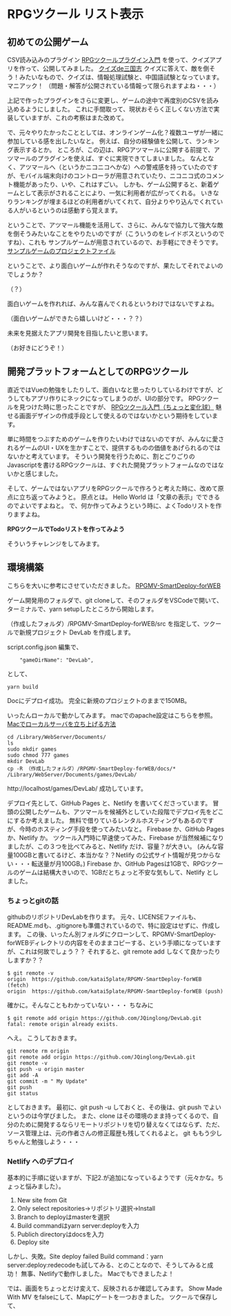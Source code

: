 # RPGツクール リスト表示

## 初めての公開ゲーム
CSV読み込みのプラグイン
[RPGツクールプラグイン入門](https://qiita.com/JQinglong/items/787c356efd73e7a9933a)
を使って、クイズアプリを作って、公開してみました。
[クイズde三国志](https://game.nicovideo.jp/atsumaru/games/gm14659)
クイズに答えて、敵を倒そう！みたいなもので、クイズは、情報処理試験と、中国語試験となっています。
マニアック！
（問題・解答が公開されている情報って限られますよね・・・）

上記で作ったプラグインをさらに変更し、ゲームの途中で再度別のCSVを読み込めるようにしました。
これに手間取って、現状おそらく正しくない方法で実装していますが、これの考察はまた改めて。

で、元々やりたかったこととしては、オンラインゲーム化？複数ユーザが一緒に参加している感を出したいなと。
例えば、自分の経験値を公開して、ランキング表示するとか。
ところが、この辺は、RPGアツマールに公開する前提で、アツマールのプラグインを使えば、すぐに実現できてしまいました。
なんとなく、アツマールへ（というかニコニコへかな）への警戒感を持っていたのですが、モバイル端末向けのコントローラが用意されていたり、ニコニコ式のコメント機能があったり、いや、これはすごい。
しかも、ゲーム公開すると、新着ゲームとして表示がされることにより、一気に利用者が広がってくれる。
いきなりランキングが埋まるほどの利用者がいてくれて、自分よりやり込んでくれている人がいるというのは感動すら覚えます。

ということで、アツマール機能を活用して、さらに、みんなで協力して強大な敵を倒そうみたいなことをやりたいのですが（こういうのをレイドボスというのですね）、これも サンプルゲームが用意されているので、お手軽にできそうです。
[サンプルゲームのプロジェクトファイル](https://atsumaru.github.io/api-references/download/sample-projects)

ということで、より面白いゲームが作れそうなのですが、果たしてそれでよいのでしょうか？

（？）

面白いゲームを作れれば、みんな喜んでくれるというわけではないですよね。

（面白いゲームができたら嬉しいけど・・・？？）

未来を見据えたアプリ開発を目指したいと思います。

（お好きにどうぞ！）

## 開発プラットフォームとしてのRPGツクール

直近ではVueの勉強をしたりして、面白いなと思ったりしているわけですが、どうしてもアプリ作りにネックになってしまうのが、UIの部分です。
RPGツクールを見つけた時に思ったことですが、
[RPGツクール入門（ちょっと変化球）](https://qiita.com/JQinglong/items/b0f4975bb5f70fac9518)
魅せる画面デザインの作成手段として使えるのではないかという期待をしています。

単に時間をつぶすためのゲームを作りたいわけではないのですが、みんなに愛されるゲームのUI・UXを生かすことで、提供するものの価値をあげられるのではないかと考えています。
そういう開発を行うために、割とごりごりのJavascriptを書けるRPGツクールは、すぐれた開発プラットフォームなのではないかと感じました。

そして、ゲームではないアプリをRPGツクールで作ろうと考えた時に、改めて原点に立ち返ってみようと。
原点とは。
Hello World は「文章の表示」でできるのでよいですよねと。
で、何か作ってみようという時に、よくTodoリストを作りますよね。

**RPGツクールでTodoリストを作ってみよう**

そういうチャレンジをしてみます。

## 環境構築
こちらを大いに参考にさせていただきました。
[RPGMV-SmartDeploy-forWEB](https://github.com/katai5plate/RPGMV-SmartDeploy-forWEB)

ゲーム開発用のフォルダで、git cloneして、そのフォルダをVSCodeで開いて、ターミナルで、yarn setupしたところから開始します。

（作成したフォルダ）/RPGMV-SmartDeploy-forWEB/src
を指定して、ツクールで新規プロジェクト DevLab を作成します。

script.config.json
編集で、

```json:
    "gameDirName": "DevLab",
```

として、

```
yarn build
```

Docにデプロイ成功。
完全に新規のプロジェクトのままで150MB。

いったんローカルで動かしてみます。
macでのapache設定はこちらを参照。
[Macでローカルサーバを立ち上げる方法](https://qiita.com/shuntaro_tamura/items/bdabcb77926dc92617b1)

```
cd /Library/WebServer/Documents/
ls
sudo mkdir games
sudo chmod 777 games
mkdir DevLab
cp -R （作成したフォルダ）/RPGMV-SmartDeploy-forWEB/docs/* /Library/WebServer/Documents/games/DevLab/
```

http://localhost/games/DevLab/
成功しています。

デプロイ先として、GitHub Pages と、Netlify を書いてくださっています。
冒頭の公開したゲームも、アツマールを候補外としていた段階でデプロイ先をどこにするか考えました。
無料で借りているレンタルホスティングもあるのですが、今時のホスティング手段を使ってみたいなと。
Firebase か、GitHub Pages か、Netlify か。
ツクール入門時に早速使ってみた、Firebase が当然候補になりましたが、この３つを比べてみると、Netlify だけ、容量？が大きい。
(みんな容量100GBと書いてるけど、本当かな？？Netlify の公式サイト情報が見つからない・・・転送量が月100GB。)
Firebase か、GitHub Pagesは1GBで、RPGツクールのゲームは結構大きいので、1GBだとちょっと不安な気もして、Netlify としました。

### ちょっとgitの話

githubのリポジトリDevLabを作ります。
元々、LICENSEファイルも、README.mdも、.gitignoreも準備されているので、特に設定はせずに、作成します。
この後、いったん別フォルダにクローンして、RPGMV-SmartDeploy-forWEBディレクトリの内容をそのままコピーする、という手順になっていますが、これは何故でしょう？？
それすると、git remote add しなくて良かったりしますか？？

```
$ git remote -v
origin  https://github.com/katai5plate/RPGMV-SmartDeploy-forWEB (fetch)
origin  https://github.com/katai5plate/RPGMV-SmartDeploy-forWEB (push)
```

確かに。そんなこともわかっていない・・・
ちなみに

```
$ git remote add origin https://github.com/JQinglong/DevLab.git
fatal: remote origin already exists.
```

へえ。
こうしておきます。

```
git remote rm origin
git remote add origin https://github.com/JQinglong/DevLab.git
git remote -v
git push -u origin master
git add -A
git commit -m " My Update"
git push
git status
```
としておきます。
最初に、git push -u しておくと、その後は、git push でよいというのは今学びました。
また、clone はその環境のまま持ってくるので、自分のために開発するならリモートリポジトリを切り替えなくてはならず、ただ、ソース管理上は、元の作者さんの修正履歴も残してくれるよと。
git ももう少しちゃんと勉強しよう・・・

### Netlify へのデプロイ

基本的に手順に従いますが、下記2.が追加になっているようです（元々かな。ちょっと悩みました）。
1. New site from Git
2. Only select repositories→リポジトリ選択→Install
3. Branch to deployはmasterを選択
4. Build commandはyarn server:deployを入力
5. Publich directoryはdocsを入力
6. Deploy site

しかし、失敗。Site deploy failed
Build command：yarn server:deploy:redecodeも試してみる、とのことなので、そうしてみると成功！
無事、Netlifyで動作しました。
Macでもできましたよ！

では、画面をちょっとだけ変えて、反映されるか確認してみます。
Show Made With MV をfalseにして、Mapにゲートを一つおきました。
ツクールで保存して、




























